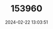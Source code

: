 ---
title: "153960"
category: "Procambarus marthae"
draft: false
date: 2024-02-22 13:03:51
languages:
  English: ["Crisscross Crayfish"]
---